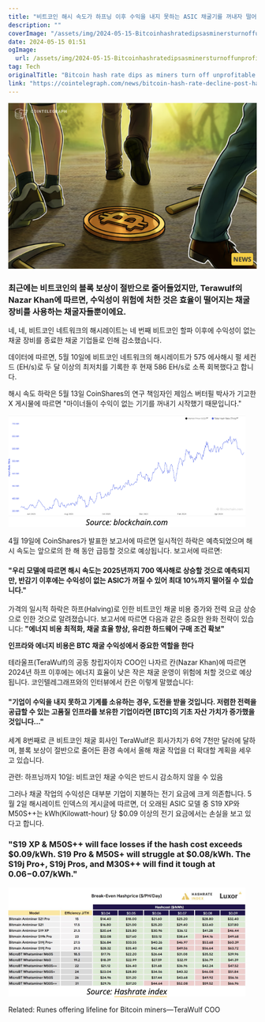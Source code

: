 ```yaml
---
title: "비트코인 해시 속도가 하프닝 이후 수익을 내지 못하는 ASIC 채굴기를 꺼내자 떨어졌습니다"
description: ""
coverImage: "/assets/img/2024-05-15-BitcoinhashratedipsasminersturnoffunprofitableASICspost-halving_thumbnail.png"
date: 2024-05-15 01:51
ogImage: 
  url: /assets/img/2024-05-15-BitcoinhashratedipsasminersturnoffunprofitableASICspost-halving_thumbnail.png
tag: Tech
originalTitle: "Bitcoin hash rate dips as miners turn off unprofitable ASICs post-halving"
link: "https://cointelegraph.com/news/bitcoin-hash-rate-decline-post-halving-implications-strategies"
---
```



![Bitcoin halving thumbnail](/assets/img/2024-05-15-BitcoinhashratedipsasminersturnoffunprofitableASICspost-halving_thumbnail.png)

### 최근에는 비트코인의 블록 보상이 절반으로 줄어들었지만, Terawulf의 Nazar Khan에 따르면, 수익성이 위험에 처한 것은 효율이 떨어지는 채굴 장비를 사용하는 채굴자들뿐이에요.

네, 네, 비트코인 네트워크의 해시레이트는 네 번째 비트코인 할파 이후에 수익성이 없는 채굴 장비를 종료한 채굴 기업들로 인해 감소했습니다.

데이터에 따르면, 5월 10일에 비트코인 네트워크의 해시레이트가 575 에사해시 펄 세컨드 (EH/s)로 두 달 이상의 최저치를 기록한 후 현재 586 EH/s로 소폭 회복했다고 합니다.



해시 속도 하락은 5월 13일 CoinShares의 연구 책임자인 제임스 버터필 박사가 기고한 X 게시물에 따르면 "마이너들이 수익이 없는 기기를 꺼내기 시작했기 때문입니다."

![Bitcoin Hash Rate Dip](/assets/img/2024-05-15-BitcoinhashratedipsasminersturnoffunprofitableASICspost-halving_0.png)

4월 19일에 CoinShares가 발표한 보고서에 따르면 일시적인 하락은 예측되었으며 해시 속도는 앞으로의 한 해 동안 급등할 것으로 예상됩니다. 보고서에 따르면:

#### "우리 모델에 따르면 해시 속도는 2025년까지 700 엑사해로 상승할 것으로 예측되지만, 반감기 이후에는 수익성이 없는 ASIC가 꺼질 수 있어 최대 10%까지 떨어질 수 있습니다."



가격의 일시적 하락은 하프(Halving)로 인한 비트코인 채굴 비용 증가와 전력 요금 상승으로 인한 것으로 알려졌습니다. 보고서에 따르면 다음과 같은 중요한 완화 전략이 있습니다: **"에너지 비용 최적화, 채굴 효율 향상, 유리한 하드웨어 구매 조건 확보"**

**인프라와 에너지 비용은 BTC 채굴 수익성에서 중요한 역할을 한다**

테라울프(TeraWulf)의 공동 창립자이자 COO인 나자르 칸(Nazar Khan)에 따르면 2024년 하프 이후에는 에너지 효율이 낮은 작은 채굴 운영이 위험에 처할 것으로 예상됩니다. 코인텔레그래프와의 인터뷰에서 칸은 이렇게 말했습니다:



#### "기업이 수익을 내지 못하고 기계를 소유하는 경우, 도전을 받을 것입니다. 저렴한 전력을 공급할 수 있는 고품질 인프라를 보유한 기업이라면 [BTC]의 기초 자산 가치가 증가했을 것입니다..."
  
세계 8번째로 큰 비트코인 채굴 회사인 TeraWulf은 회사가치가 6억 7천만 달러에 달하며, 블록 보상이 절반으로 줄어든 환경 속에서 올해 채굴 작업을 더 확대할 계획을 세우고 있습니다.

관련: 하프닝까지 10일: 비트코인 채굴 수익은 반드시 감소하지 않을 수 있음

그러나 채굴 작업의 수익성은 대부분 기업이 지불하는 전기 요금에 크게 의존합니다. 5월 2일 해시레이트 인덱스의 게시글에 따르면, 더 오래된 ASIC 모델 중 S19 XP와 M50S++는 kWh(Kilowatt-hour) 당 $0.09 이상의 전기 요금에서는 손실을 보고 있다고 합니다.



### "S19 XP & M50S++ will face losses if the hash cost exceeds $0.09/kWh. S19 Pro & M50S+ will struggle at $0.08/kWh. The S19j Pro+, S19j Pros, and M30S++ will find it tough at $0.06-$0.07/kWh."

![Bitcoin](/assets/img/2024-05-15-BitcoinhashratedipsasminersturnoffunprofitableASICspost-halving_1.png)

Related: Runes offering lifeline for Bitcoin miners—TeraWulf COO